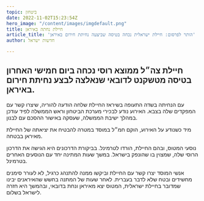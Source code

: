 ```yaml
---
topic: ביטחון
date: 2022-11-02T15:23:54Z
hero_image: "/content/images/imgdefault.png"
title: חיילת נחתה באיראן
article_title: 'הותר לפרסום: חיילת ישראלית נכחה בטיסה שביצעה נחיתת חירום באיראן'
author: חדשות ישראל

---
```

## חיילת צה״ל ממוצא רוסי נכחה ביום חמישי האחרון בטיסה מטשקנט לדובאי שנאלצה לבצע נחיתת חירום באיראן.

עם הנחיתה בשדה התעופה בשיראז החיילת שלחה הודעה להוריה, שיצרו קשר עם המפקדים שלה בצבא. האירוע נודע לבכירי מערכת הביטחון וראש הממשלה לפיד עודכן במהלך ישיבת הממשלה, שעסקה באישור ההסכם עם לבנון.

מיד כשנודע על האירוע, הוקם חמ״ל במוסד במטרה להבטיח את יציאתה של החיילת מאיראן בבטחה.

נוסעי המטוס, ובהם החיילת, הורדו לטרמינל. בביקורת הדרכונים היא הגישה את הדרכון הרוסי שלה, שמצוין בו שהונפק בישראל. במשך שעות המתינה יחד עם הנוסעים האחרים בטרמינל.

אנשי המוסד יצרו קשר עם החיילת וביקשו ממנה להתנהג כרגיל, לא לעורר סימנים מחשידים ובטח שלא לדבר בעברית. לאחר שעות של המתנה בחשש שהאיראנים יבינו שמדובר בחיילת ישראלית, המטוס יצא מאיראן ונחת בדובאי, ובהמשך היא חזרה לישראל בשלום.